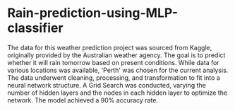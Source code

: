 # Rain-prediction-using-MLP-classifier

The data for this weather prediction project was sourced from Kaggle, originally provided by the Australian weather agency. The goal is to predict whether it will rain tomorrow based on present conditions. While data for various locations was available, 'Perth' was chosen for the current analysis. The data underwent cleaning, processing, and transformation to fit into a neural network structure. A Grid Search was conducted, varying the number of hidden layers and the nodes in each hidden layer to optimize the network. The model achieved a 90% accuracy rate.
